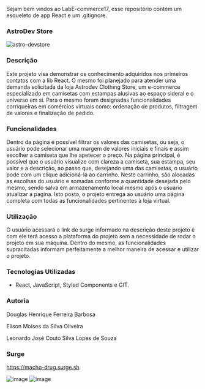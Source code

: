Sejam bem vindos ao LabE-commerce17, esse repositório contém um esqueleto de app React e um .gitignore.

### AstroDev Store

![astro-devstore](https://user-images.githubusercontent.com/103120880/174490365-f71c4f39-1a43-443f-9fc7-3b9873a9d7b4.png)


### Descrição

Este projeto visa demonstrar os conhecimento adquiridos nos primeiros contatos com a lib React. O mesmo foi planejado para
atender uma demanda solicitada da loja Astrodev Clothing Store, um e-commerce especializado em camisetas com estampas alusivas
ao espaço sideral e o universo em si. Para o mesmo foram designadas funcionalidades corriqueiras em comércios virtuais como:
ordenação de produtos, filtragem de valores e finalização de pedido.

### Funcionalidades

Dentro da página é possível filtrar os valores das camisetas, ou seja, o usuário pode selecionar uma margem de valores
iniciais e finais e assim escolher a camiseta que lhe apetecer o preço. Na página principal, é possível que o usuário visualize 
com clareza a camiseta, sua estampa, seu valor e a descrição, ao passo que, desejando uma das camisetas, o usuário pode 
com um clique adicioná-la ao carrinho. Neste carrinho, são alocadas as escolhas do usuário e somadas conforme a quantidade
desejada pelo mesmo, sendo salva em armazenamento local mesmo após o usuario atualizar a pagina. Isto posto, o projeto entrega 
ao usuário uma página completa com todas as funcionalidades pertinentes à loja virtual.

### Utilização

O usuário acessará o link de surge informado na descrição deste projeto e com ele terá acesso a plataforma do projeto sem
a necessidade de rodar o projeto em sua máquina. Dentro do mesmo, as funcionalidades supracitadas informam perfeitamente a
melhor maneira de acessar e utilizar o projeto.

### Tecnologias Utilizadas

- React, JavaScript, Styled Components e GIT.

### Autoria

Douglas Henrique Ferreira Barbosa

Elison Moises da Silva Oliveira

Leonardo José Couto Silva Lopes de Souza 

### Surge

https://macho-drug.surge.sh

![image](https://user-images.githubusercontent.com/103120880/174490013-be406328-ea97-46af-a7f7-e0a81c49dd3b.png)
![image](https://user-images.githubusercontent.com/103120880/174490036-d913e360-3878-410b-b9a3-5f7be168ae3d.png)
